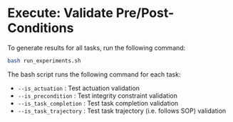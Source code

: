 # Execute: Validate Pre/Post-Conditions

To generate results for all tasks, run the following command:

```bash
bash run_experiments.sh
```

The bash script runs the following command for each task:

* `--is_actuation` : Test actuation validation
* `--is_precondition` : Test integrity constraint validation
* `--is_task_completion` : Test task completion validation
* `--is_task_trajectory` : Test task trajectory (i.e. follows SOP) validation